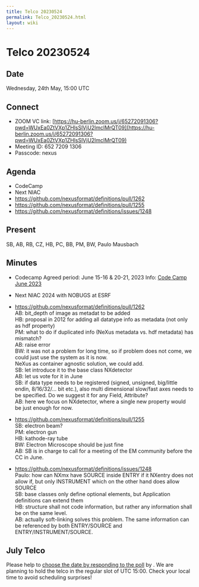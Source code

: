 ```yaml
---
title: Telco 20230524
permalink: Telco_20230524.html
layout: wiki
---
```

Telco 20230524
==============

Date
----

Wednesday, 24th May, 15:00 UTC


Connect
-------
* ZOOM VC link: [https://hu-berlin.zoom.us/j/65272091306?pwd=WUxEa0ZtVXp1ZHlsSlVjU2lmclMrQT09](https://hu-berlin.zoom.us/j/65272091306?pwd=WUxEa0ZtVXp1ZHlsSlVjU2lmclMrQT09)
* Meeting ID: 652 7209 1306
* Passcode: nexus

Agenda
------
 * CodeCamp
 * Next NIAC
 * https://github.com/nexusformat/definitions/pull/1262  
 * https://github.com/nexusformat/definitions/pull/1255
 * https://github.com/nexusformat/definitions/issues/1248


Present
-------

SB, AB, RB, CZ, HB, PC, BB, PM, BW, Paulo Mausbach

Minutes
-------

* Codecamp
Agreed period:  June 15-16 & 20-21, 2023
Info: [Code Camp June 2023](CodeCampJune2023.html)

* Next NIAC
2024 with NOBUGS at ESRF

* https://github.com/nexusformat/definitions/pull/1262  
AB: bit_depth of image as metadat to be added  
HB: proposal in 2012 for adding all datatype info as metadata (not only as hdf property)  
PM: what to do if duplicated info (NeXus metadata vs. hdf metadata) has mismatch?  
AB: raise error  
BW: it was not a problem for long time, so if problem does not come, we could just use the system as it is now.  
NeXus as container agnostic solution, we could add.  
SB: let introduce it to the base class NXdetector  
AB: let us vote for it in June  
SB: if data type needs to be registered (signed, unsigned, big/little endin, 8/16/32/... bit etc.), also multi dimensional slow/fast axes needs to be specified. Do we suggest it for any Field, Attribute?  
AB: here we focus on NXdetector, where a single new property would be just enough for now.  

* https://github.com/nexusformat/definitions/pull/1255  
SB: electron beam?  
PM: electron gun  
HB: kathode-ray tube  
BW: Electron Microscope should be just fine  
AB: SB is in charge to call for a meeting of the EM community before the CC in June.  

* https://github.com/nexusformat/definitions/issues/1248  
Paulo: how can NXmx have SOURCE inside ENTRY if it NXentry does not allow if, but only INSTRUMENT which on the other hand does allow SOURCE  
SB: base classes only define optional elements, but Application definitions can extend them  
HB: structure shall not code information, but rather any information shall be on the same level.  
AB: actually soft-linking solves this problem. The same information can be referenced by both ENTRY/SOURCE and ENTRY/INSTRUMENT/SOURCE.  

July Telco
--------------

Please help to [choose the date by responding to the poll]() by . We are planning to hold the telco in the regular slot of UTC 15:00. Check your local time to avoid scheduling surprises!
